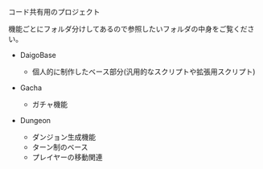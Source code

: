 
コード共有用のプロジェクト

機能ごとにフォルダ分けしてあるので参照したいフォルダの中身をご覧ください。
* DaigoBase
  * 個人的に制作したベース部分(汎用的なスクリプトや拡張用スクリプト)

* Gacha
  * ガチャ機能
  
* Dungeon
  * ダンジョン生成機能
  * ターン制のベース
  * プレイヤーの移動関連
  
